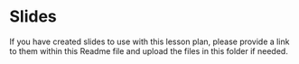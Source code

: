 # Slides

If you have created slides to use with this lesson plan, please provide a link to them within this Readme file and upload the files in this folder if needed.